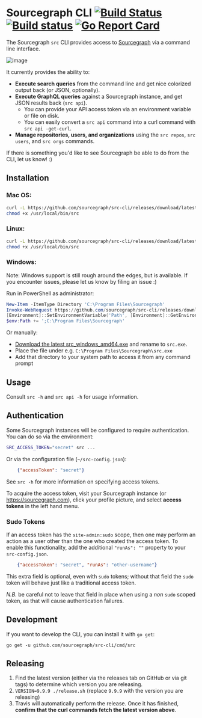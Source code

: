 # Sourcegraph CLI [![Build Status](https://travis-ci.org/sourcegraph/src-cli.svg)](https://travis-ci.org/sourcegraph/src-cli) [![Build status](https://ci.appveyor.com/api/projects/status/fwa1bkd198hyim8a?svg=true)](https://ci.appveyor.com/project/sourcegraph/src-cli) [![Go Report Card](https://goreportcard.com/badge/sourcegraph/src-cli)](https://goreportcard.com/report/sourcegraph/src-cli)

The Sourcegraph `src` CLI provides access to [Sourcegraph](https://sourcegraph.com) via a command line interface.

![image](https://user-images.githubusercontent.com/3173176/43567326-3db5f31c-95e6-11e8-9e74-4c04079c01b0.png)

It currently provides the ability to:

- **Execute search queries** from the command line and get nice colorized output back (or JSON, optionally).
- **Execute GraphQL queries** against a Sourcegraph instance, and get JSON results back (`src api`).
  - You can provide your API access token via an environment variable or file on disk.
  - You can easily convert a `src api` command into a curl command with `src api -get-curl`.
- **Manage repositories, users, and organizations** using the `src repos`, `src users`, and `src orgs` commands.

If there is something you'd like to see Sourcegraph be able to do from the CLI, let us know! :)

## Installation

### Mac OS:

```bash
curl -L https://github.com/sourcegraph/src-cli/releases/download/latest/src_darwin_amd64 -o /usr/local/bin/src
chmod +x /usr/local/bin/src
```

### Linux:

```bash
curl -L https://github.com/sourcegraph/src-cli/releases/download/latest/src_linux_amd64 -o /usr/local/bin/src
chmod +x /usr/local/bin/src
```

### Windows:

Note: Windows support is still rough around the edges, but is available. If you encounter issues, please let us know by filing an issue :)

Run in PowerShell as administrator:

```powershell
New-Item -ItemType Directory 'C:\Program Files\Sourcegraph'
Invoke-WebRequest https://github.com/sourcegraph/src-cli/releases/download/latest/src_windows_amd64.exe -OutFile 'C:\Program Files\Sourcegraph\src.exe'
[Environment]::SetEnvironmentVariable('Path', [Environment]::GetEnvironmentVariable('Path', [EnvironmentVariableTarget]::Machine) + ';C:\Program Files\Sourcegraph', [EnvironmentVariableTarget]::Machine)
$env:Path += ';C:\Program Files\Sourcegraph'
```

Or manually:

- [Download the latest src_windows_amd64.exe](https://github.com/sourcegraph/src-cli/releases/download/latest/src_windows_amd64.exe) and rename to `src.exe`.
- Place the file under e.g. `C:\Program Files\Sourcegraph\src.exe`
- Add that directory to your system path to access it from any command prompt

## Usage

Consult `src -h` and `src api -h` for usage information.

## Authentication

Some Sourcegraph instances will be configured to require authentication. You can do so via the environment:

```sh
SRC_ACCESS_TOKEN="secret" src ...
```

Or via the configuration file (`~/src-config.json`):

```json
	{"accessToken": "secret"}
```

See `src -h` for more information on specifying access tokens.

To acquire the access token, visit your Sourcegraph instance (or https://sourcegraph.com), click your profile picture, and select **access tokens** in the left hand menu.

### Sudo Tokens

If an access token has the `site-admin:sudo` scope, then one may perform an action as a user other than the one who created the access token. To enable this functionality, add the additional `"runAs": ""` property to your `src-config.json`.

```json
	{"accessToken": "secret", "runAs": "other-username"}
```

This extra field is optional, even with `sudo` tokens; without that field the `sudo` token will behave just like a traditional access token.

_N.B._ be careful not to leave that field in place when using a _non_ `sudo` scoped token, as that will cause authentication failures.

## Development

If you want to develop the CLI, you can install it with `go get`:

```
go get -u github.com/sourcegraph/src-cli/cmd/src
```

## Releasing

1.  Find the latest version (either via the releases tab on GitHub or via git tags) to determine which version you are releasing.
2.  `VERSION=9.9.9 ./release.sh` (replace `9.9.9` with the version you are releasing)
3.  Travis will automatically perform the release. Once it has finished, **confirm that the curl commands fetch the latest version above**.
